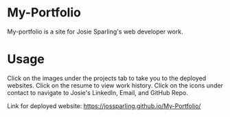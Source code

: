 # My-Portfolio

My-portfolio is a site for Josie Sparling's web developer work. 

# Usage 

Click on the images under the projects tab to take you to the deployed websites. Click on the resume to view work history. Click on the icons under contact to navigate to Josie's LinkedIn, Email, and GitHub Repo.

Link for deployed website: https://jossparling.github.io/My-Portfolio/